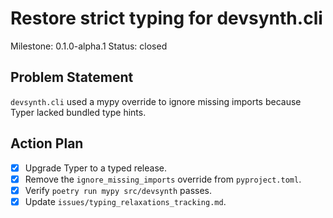 # Restore strict typing for devsynth.cli
Milestone: 0.1.0-alpha.1
Status: closed

## Problem Statement
`devsynth.cli` used a mypy override to ignore missing imports because Typer lacked bundled type hints.

## Action Plan
- [x] Upgrade Typer to a typed release.
- [x] Remove the `ignore_missing_imports` override from `pyproject.toml`.
- [x] Verify `poetry run mypy src/devsynth` passes.
- [x] Update `issues/typing_relaxations_tracking.md`.
